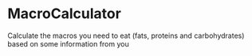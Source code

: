 # MacroCalculator
Calculate the macros you need to eat (fats, proteins and carbohydrates) based on some information from you
